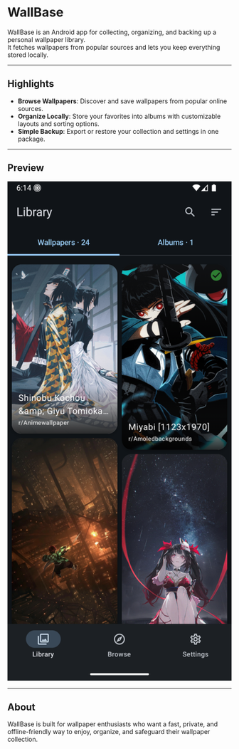 # WallBase

WallBase is an Android app for collecting, organizing, and backing up a personal wallpaper library.  
It fetches wallpapers from popular sources and lets you keep everything stored locally.

---

## Highlights
- **Browse Wallpapers**: Discover and save wallpapers from popular online sources.
- **Organize Locally**: Store your favorites into albums with customizable layouts and sorting options.
- **Simple Backup**: Export or restore your collection and settings in one package.

---

## Preview
<img src="preview.png" alt="Preview of WallBase" width="600" />

---

## About
WallBase is built for wallpaper enthusiasts who want a fast, private, and offline-friendly way to enjoy, organize, and safeguard their wallpaper collection.

